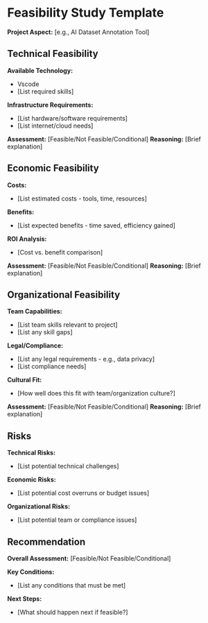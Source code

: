 # Feasibility Study Template

**Project Aspect:** [e.g., AI Dataset Annotation Tool]

## Technical Feasibility

**Available Technology:**

- Vscode
- [List required skills]

**Infrastructure Requirements:**

- [List hardware/software requirements]
- [List internet/cloud needs]

**Assessment:** [Feasible/Not Feasible/Conditional]
**Reasoning:** [Brief explanation]

## Economic Feasibility

**Costs:**

- [List estimated costs - tools, time, resources]

**Benefits:**

- [List expected benefits - time saved, efficiency gained]

**ROI Analysis:**

- [Cost vs. benefit comparison]

**Assessment:** [Feasible/Not Feasible/Conditional]
**Reasoning:** [Brief explanation]

## Organizational Feasibility

**Team Capabilities:**

- [List team skills relevant to project]
- [List any skill gaps]

**Legal/Compliance:**

- [List any legal requirements - e.g., data privacy]
- [List compliance needs]

**Cultural Fit:**

- [How well does this fit with team/organization culture?]

**Assessment:** [Feasible/Not Feasible/Conditional]
**Reasoning:** [Brief explanation]

## Risks

**Technical Risks:**

- [List potential technical challenges]

**Economic Risks:**

- [List potential cost overruns or budget issues]

**Organizational Risks:**

- [List potential team or compliance issues]

## Recommendation

**Overall Assessment:** [Feasible/Not Feasible/Conditional]

**Key Conditions:**

- [List any conditions that must be met]

**Next Steps:**

- [What should happen next if feasible?]
